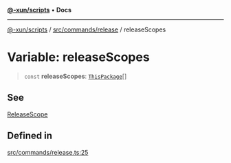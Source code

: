 [**@-xun/scripts**](../../../../README.md) • **Docs**

***

[@-xun/scripts](../../../../README.md) / [src/commands/release](../README.md) / releaseScopes

# Variable: releaseScopes

> `const` **releaseScopes**: [`ThisPackage`](../../../configure/enumerations/ThisPackageGlobalScope.md#thispackage)[]

## See

[ReleaseScope](../../../configure/enumerations/ThisPackageGlobalScope.md)

## Defined in

[src/commands/release.ts:25](https://github.com/Xunnamius/xscripts/blob/b9218ee5f94be5da6a48d961950ed32307ad7f96/src/commands/release.ts#L25)
